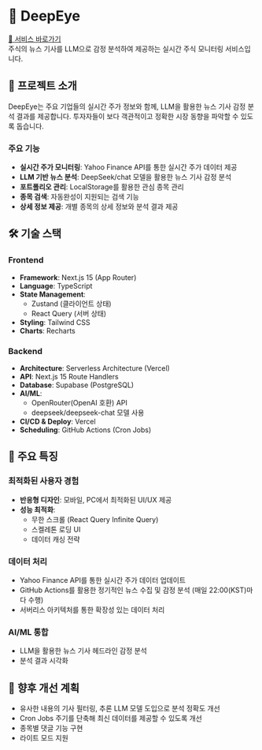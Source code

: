 # 👀 DeepEye
[🔗 서비스 바로가기](https://deepeye.pro)  
주식의 뉴스 기사를 LLM으로 감정 분석하여 제공하는 실시간 주식 모니터링 서비스입니다.

## 📌 프로젝트 소개

DeepEye는 주요 기업들의 실시간 주가 정보와 함께, LLM을 활용한 뉴스 기사 감정 분석 결과를 제공합니다. 투자자들이 보다 객관적이고 정확한 시장 동향을 파악할 수 있도록 돕습니다.

### 주요 기능
- **실시간 주가 모니터링**: Yahoo Finance API를 통한 실시간 주가 데이터 제공
- **LLM 기반 뉴스 분석**: DeepSeek/chat 모델을 활용한 뉴스 기사 감정 분석
- **포트폴리오 관리**: LocalStorage를 활용한 관심 종목 관리
- **종목 검색**: 자동완성이 지원되는 검색 기능
- **상세 정보 제공**: 개별 종목의 상세 정보와 분석 결과 제공

## 🛠 기술 스택

### Frontend
- **Framework**: Next.js 15 (App Router)
- **Language**: TypeScript
- **State Management**: 
  - Zustand (클라이언트 상태)
  - React Query (서버 상태)
- **Styling**: Tailwind CSS
- **Charts**: Recharts

### Backend
- **Architecture**: Serverless Architecture (Vercel)
- **API**: Next.js 15 Route Handlers
- **Database**: Supabase (PostgreSQL)
- **AI/ML**: 
  - OpenRouter(OpenAI 호환) API
  - deepseek/deepseek-chat 모델 사용
- **CI/CD & Deploy**: Vercel
- **Scheduling**: GitHub Actions (Cron Jobs)

## 🌟 주요 특징

### 최적화된 사용자 경험
- **반응형 디자인**: 모바일, PC에서 최적화된 UI/UX 제공
- **성능 최적화**: 
  - 무한 스크롤 (React Query Infinite Query)
  - 스켈레톤 로딩 UI
  - 데이터 캐싱 전략

### 데이터 처리
- Yahoo Finance API를 통한 실시간 주가 데이터 업데이트
- GitHub Actions를 활용한 정기적인 뉴스 수집 및 감정 분석 (매일 22:00(KST)마다 수행)
- 서버리스 아키텍처를 통한 확장성 있는 데이터 처리

### AI/ML 통합
- LLM을 활용한 뉴스 기사 헤드라인 감정 분석
- 분석 결과 시각화

## 🔄 향후 개선 계획
- 유사한 내용의 기사 필터링, 추론 LLM 모델 도입으로 분석 정확도 개선 
- Cron Jobs 주기를 단축해 최신 데이터를 제공할 수 있도록 개선 
- 종목별 댓글 기능 구현 
- 라이트 모드 지원 
